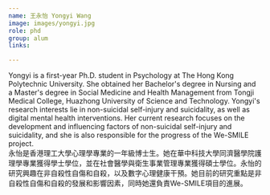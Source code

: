 ```yaml
---
name: 王永怡 Yongyi Wang
image: images/yongyi.jpg
role: phd
group: alum
links:

---
```

Yongyi is a first-year Ph.D. student in Psychology at The Hong Kong Polytechnic University. She obtained her Bachelor's degree in Nursing and a Master's degree in Social Medicine and Health Management from Tongji Medical College, Huazhong University of Science and Technology. 
Yongyi's research interests lie in non-suicidal self-injury and suicidality, as well as digital mental health interventions. 
Her current research focuses on the development and influencing factors of non-suicidal self-injury and suicidality, and she is also responsible for the progress of the We-SMILE project.<br/>
永怡是香港理工大學心理學專業的一年級博士生。她在華中科技大學同濟醫學院護理學專業獲得學士學位，並在社會醫學與衛生事業管理專業獲得碩士學位。永怡的研究興趣在非自殺性自傷和自殺，以及數字心理健康干預。她目前的研究重點是非自殺性自傷和自殺的發展和影響因素，同時她還負責We-SMILE項目的進展。

